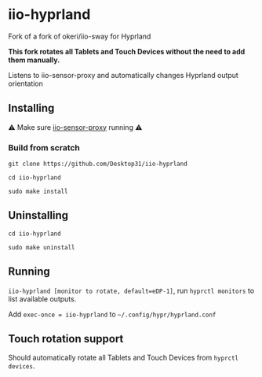 # iio-hyprland
Fork of a fork of okeri/iio-sway for Hyprland

**This fork rotates all Tablets and Touch Devices without the need to add them manually.**

Listens to iio-sensor-proxy and automatically changes Hyprland output orientation

## Installing 

:warning: Make sure [iio-sensor-proxy](https://gitlab.freedesktop.org/hadess/iio-sensor-proxy/) running :warning:

### Build from scratch

```
git clone https://github.com/Desktop31/iio-hyprland

cd iio-hyprland

sudo make install
```

## Uninstalling 
```
cd iio-hyprland

sudo make uninstall
```

## Running
`iio-hyprland [monitor to rotate, default=eDP-1]`, run `hyprctl monitors` to list available outputs.

Add `exec-once = iio-hyprland` to `~/.config/hypr/hyprland.conf`

## Touch rotation support

Should automatically rotate all Tablets and Touch Devices from `hyprctl devices`.
